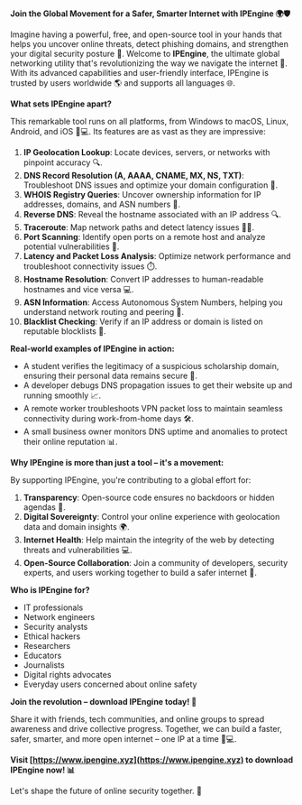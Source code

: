 **Join the Global Movement for a Safer, Smarter Internet with IPEngine 🌍🛡️**

Imagine having a powerful, free, and open-source tool in your hands that helps you uncover online threats, detect phishing domains, and strengthen your digital security posture 🔐. Welcome to **IPEngine**, the ultimate global networking utility that's revolutionizing the way we navigate the internet 🚀. With its advanced capabilities and user-friendly interface, IPEngine is trusted by users worldwide 🌎 and supports all languages 🌐.

**What sets IPEngine apart?**

This remarkable tool runs on all platforms, from Windows to macOS, Linux, Android, and iOS 📱💻. Its features are as vast as they are impressive:

1. **IP Geolocation Lookup**: Locate devices, servers, or networks with pinpoint accuracy 🔍.
2. **DNS Record Resolution (A, AAAA, CNAME, MX, NS, TXT)**: Troubleshoot DNS issues and optimize your domain configuration 📡.
3. **WHOIS Registry Queries**: Uncover ownership information for IP addresses, domains, and ASN numbers 🔑.
4. **Reverse DNS**: Reveal the hostname associated with an IP address 🔍.
5. **Traceroute**: Map network paths and detect latency issues 👮‍♂️.
6. **Port Scanning**: Identify open ports on a remote host and analyze potential vulnerabilities 🚨.
7. **Latency and Packet Loss Analysis**: Optimize network performance and troubleshoot connectivity issues ⏱️.
8. **Hostname Resolution**: Convert IP addresses to human-readable hostnames and vice versa 💻.
9. **ASN Information**: Access Autonomous System Numbers, helping you understand network routing and peering 🔑.
10. **Blacklist Checking**: Verify if an IP address or domain is listed on reputable blocklists 🚫.

**Real-world examples of IPEngine in action:**

* A student verifies the legitimacy of a suspicious scholarship domain, ensuring their personal data remains secure 💸.
* A developer debugs DNS propagation issues to get their website up and running smoothly 📈.
* A remote worker troubleshoots VPN packet loss to maintain seamless connectivity during work-from-home days 🛠️.
* A small business owner monitors DNS uptime and anomalies to protect their online reputation 📊.

**Why IPEngine is more than just a tool – it's a movement:**

By supporting IPEngine, you're contributing to a global effort for:

1. **Transparency**: Open-source code ensures no backdoors or hidden agendas 👀.
2. **Digital Sovereignty**: Control your online experience with geolocation data and domain insights 🌍.
3. **Internet Health**: Help maintain the integrity of the web by detecting threats and vulnerabilities 💻.
4. **Open-Source Collaboration**: Join a community of developers, security experts, and users working together to build a safer internet 🤝.

**Who is IPEngine for?**

* IT professionals
* Network engineers
* Security analysts
* Ethical hackers
* Researchers
* Educators
* Journalists
* Digital rights advocates
* Everyday users concerned about online safety

**Join the revolution – download IPEngine today! 🚀**

Share it with friends, tech communities, and online groups to spread awareness and drive collective progress. Together, we can build a faster, safer, smarter, and more open internet – one IP at a time 🔑💻.

**Visit [https://www.ipengine.xyz](https://www.ipengine.xyz) to download IPEngine now! 📊**

Let's shape the future of online security together. 🌟